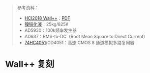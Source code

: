 > 参考资料：
>
> - [HCI2018 Wall++](https://www.hcii.cmu.edu/project/wall)：[PDF](https://chrisharrison.net/projects/wallplusplus/wallplusplus.pdf)
> - [镍钝化液](https://item.taobao.com/item.htm?spm=a230r.1.14.34.5d2af630cYZ9hH&id=600327589206&ns=1&abbucket=19#detail)：25kg/825¥
> - AD5930：100k频率发生器
> - AD637：RMS-to-DC（Root Mean Square to Direct Current）
> - [74HC4051](https://item.szlcsc.com/520618.html)/CD4051：高速 CMOS 8 通道模拟多路复用器

# Wall++ 复刻

